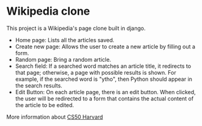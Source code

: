 # Wikipedia clone
This project is a Wikipedia's page clone built in django.
- Home page: Lists all the articles saved.
- Create new page: Allows the user to create a new article by filling out a form.
- Random page: Bring a random article.
- Search field: If a searched word matches an article title, it redirects to that page; otherwise, a page with possible results is shown. For example, if the searched word is "ytho", then Python should appear in the search results.
- Edit Button: On each article page, there is an edit button. When clicked, the user will be redirected to a form that contains the actual content of the article to be edited.

More information about [CS50 Harvard](https://cs50.harvard.edu/web/2020/)



